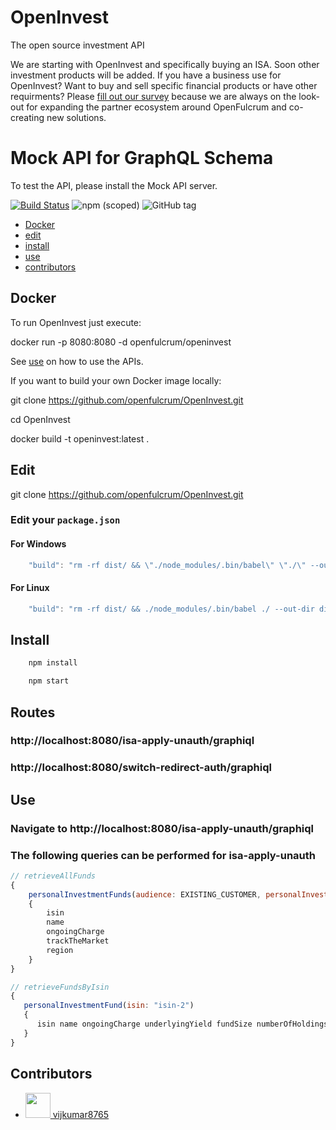 # OpenInvest

The open source investment API

We are starting with OpenInvest and specifically buying an ISA. Soon other investment products will be added. If you have a business use for OpenInvest? Want to buy and sell specific financial products or have other requirments? Please [fill out our survey](http://survey.openfulcrum.com) because we are always on the look-out for expanding the partner ecosystem around OpenFulcrum and co-creating new solutions.

# Mock API for GraphQL Schema
To test the API, please install the Mock API server.

[![Build Status](https://travis-ci.org/2fd/graphdoc.svg?branch=master)](https://travis-ci.org/2fd/graphdoc)
![npm (scoped)](https://img.shields.io/npm/v/@2fd/graphdoc.svg?style=flat-square)
![GitHub tag](https://img.shields.io/github/tag/2fd/graphdoc.svg?style=flat-square)

* [Docker](#docker)
* [edit](#edit)
* [install](#install)
* [use](#use)
* [contributors](#contributors)

## Docker
To run OpenInvest just execute:

docker run -p 8080:8080 -d openfulcrum/openinvest

See [use](#use) on how to use the APIs.

If you want to build your own Docker image locally:

git clone https://github.com/openfulcrum/OpenInvest.git

cd OpenInvest

docker build -t openinvest:latest .

## Edit

git clone https://github.com/openfulcrum/OpenInvest.git

### Edit your `package.json`

#### For Windows

```javascript
    "build": "rm -rf dist/ && \"./node_modules/.bin/babel\" \"./\" --out-dir dist/ --ignore \"./node_modules,./.babelrc,./package.json,./npm-debug.log\" --copy-files",
```

#### For Linux

```javascript
    "build": "rm -rf dist/ && ./node_modules/.bin/babel ./ --out-dir dist/ --ignore ./node_modules,./.babelrc,./package.json,./npm-debug.log --copy-files",
```

## Install

```bash
    npm install
```

```bash
    npm start
```

## Routes

### http://localhost:8080/isa-apply-unauth/graphiql
### http://localhost:8080/switch-redirect-auth/graphiql

## Use

### Navigate to http://localhost:8080/isa-apply-unauth/graphiql
### The following queries can be performed for isa-apply-unauth

```javascript
// retrieveAllFunds
{
	personalInvestmentFunds(audience: EXISTING_CUSTOMER, personalInvestmentOrderWrapper: STOCKS_AND_SHARES_ISA) 
	{
		isin
		name
		ongoingCharge
		trackTheMarket
		region
	}
}
```

```javascript
// retrieveFundsByIsin
{
   personalInvestmentFund(isin: "isin-2") 
   {
	  isin name ongoingCharge underlyingYield fundSize numberOfHoldings fundFactsheetURL kiidURL assetType managementStyle region unitType
   }
}
```

## Contributors

- [<img src="https://avatars1.githubusercontent.com/u/2903325?v=4" width="40"> vijkumar8765](https://github.com/vijkumar8765)
